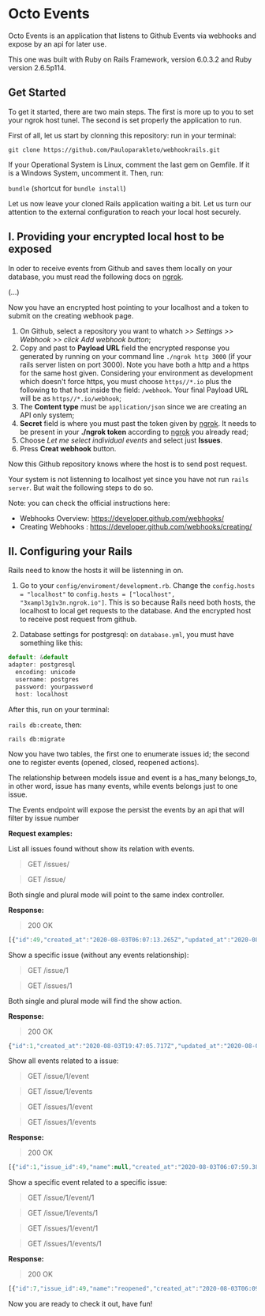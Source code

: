 # Octo Events

Octo Events is an application that listens to Github Events via webhooks and expose by an api for later use.

This one was built with Ruby on Rails Framework, version 6.0.3.2 and Ruby version 2.6.5p114.

## Get Started

To get it started, there are two main steps. The first is more up to you to set your ngrok host tunel. The second is set properly the application to run.

First of all, let us start by clonning this repository: run in your terminal:

`git clone https://github.com/Pauloparakleto/webhookrails.git`

If your Operational System is Linux, comment the last gem on Gemfile. If it is a Windows System, uncomment it. Then, run:

`bundle` (shortcut for `bundle install`)

Let us now leave your cloned Rails application waiting a bit. Let us turn our attention to the external configuration to reach your local host securely.

## I. Providing your encrypted local host to be exposed

In oder to receive events from Github and saves them locally on your database, you must read the following docs on [ngrok](https://ngrok.com/).

(...)

Now you have an encrypted host pointing to your localhost and a token to submit on the creating webhook page.

1. On Github, select a repository you want to whatch *>> Settings >> Webhook >> click Add webhook button*;
2. Copy and past to **Payload URL** field the encrypted response you generated by running on your command line `./ngrok http 3000` (if your rails server listen on port 3000). Note you have both a http and a https for the same host given. Considering your environment as development which doesn't force https, you must choose `https//*.io` plus the following to that host inside the field: `/webhook`. Your final Payload URL will be as `https//*.io/webhook`;
3. The **Content type** must be `application/json` since we are creating an API only system;
4. **Secret** field is where you must past the token given by [ngrok](https://ngrok.com/). It needs to be present in your **./ngrok token** according to [ngrok](https://ngrok.com/) you already read;
5. Choose *Let me select individual events* and select just **Issues**.
6. Press **Creat webhook** button.

Now this Github repository knows where the host is to send post request.

Your system is not listenning to localhost yet since you have not run `rails server`. But wait the following steps to do so.

Note: you can check the official instructions here:
* Webhooks Overview: https://developer.github.com/webhooks/ 
* Creating Webhooks : https://developer.github.com/webhooks/creating/


## II. Configuring your Rails

Rails need to know the hosts it will be listenning in on.

1. Go to your `config/enviroment/development.rb`. Change the `config.hosts = "localhost"` to `config.hosts = ["localhost", "3xampl3g1v3n.ngrok.io"]`. This is so because Rails need both hosts, the localhost to local get requests to the database. And the encrypted host to receive post request from github.

2. Database settings for postgresql: on `database.yml`, you must have something like this:



```javascript
default: &default
adapter: postgresql
  encoding: unicode
  username: postgres
  password: yourpassword
  host: localhost
```
  
  After this, run on your terminal:

  `rails db:create`, then:

  `rails db:migrate`

  Now you have two tables, the first one to enumerate issues id; the second one to register events (opened, closed, reopened actions).

  The relationship between models issue and event is a has_many belongs_to, in other word, issue has many events, while events belongs just to one issue.



The Events endpoint will expose the persist the events by an api that will filter by issue number

**Request examples:**

List all issues found without show its relation with events.
> GET /issues/

> GET /issue/

Both single and plural mode will point to the same index controller. 

**Response:**

> 200 OK
```javascript
[{"id":49,"created_at":"2020-08-03T06:07:13.265Z","updated_at":"2020-08-03T06:07:13.265Z"},{"id":1,"created_at":"2020-08-03T19:47:05.717Z","updated_at":"2020-08-03T19:47:05.717Z"},{"id":52,"created_at":"2020-08-03T23:44:10.100Z","updated_at":"2020-08-03T23:44:10.100Z"}]
```

Show a specific issue (without any events relationship):
> GET /issue/1

> GET /issues/1

Both single and plural mode will find the show action.

**Response:**

> 200 OK
```javascript
{"id":1,"created_at":"2020-08-03T19:47:05.717Z","updated_at":"2020-08-03T19:47:05.717Z"}
```

Show all events related to a issue:

> GET /issue/1/event

> GET /issue/1/events

> GET /issues/1/event

> GET /issues/1/events

**Response:**

> 200 OK
```javascript
[{"id":1,"issue_id":49,"name":null,"created_at":"2020-08-03T06:07:59.381Z","updated_at":"2020-08-03T06:07:59.381Z"},{"id":7,"issue_id":49,"name":"reopened","created_at":"2020-08-03T06:09:34.872Z","updated_at":"2020-08-03T06:09:34.872Z"},{"id":8,"issue_id":49,"name":"closed","created_at":"2020-08-03T06:10:52.630Z","updated_at":"2020-08-03T06:10:52.630Z"},{"id":9,"issue_id":49,"name":"reopened","created_at":"2020-08-03T06:11:40.990Z","updated_at":"2020-08-03T06:11:40.990Z"},{"id":10,"issue_id":1,"name":"opened","created_at":"2020-08-03T19:49:28.591Z","updated_at":"2020-08-03T19:49:28.591Z"},{"id":11,"issue_id":1,"name":"closed","created_at":"2020-08-03T19:50:43.830Z","updated_at":"2020-08-03T19:50:43.830Z"},{"id":12,"issue_id":52,"name":"opened","created_at":"2020-08-03T23:44:10.465Z","updated_at":"2020-08-03T23:44:10.465Z"},{"id":13,"issue_id":52,"name":"closed","created_at":"2020-08-03T23:51:49.260Z","updated_at":"2020-08-03T23:51:49.260Z"}]
```

Show a specific event related to a specific issue:

> GET /issue/1/event/1

> GET /issue/1/events/1

> GET /issues/1/event/1

> GET /issues/1/events/1

**Response:**

> 200 OK
```javascript
[{"id":7,"issue_id":49,"name":"reopened","created_at":"2020-08-03T06:09:34.872Z","updated_at":"2020-08-03T06:09:34.872Z"}]
```

Now you are ready to check it out, have fun!